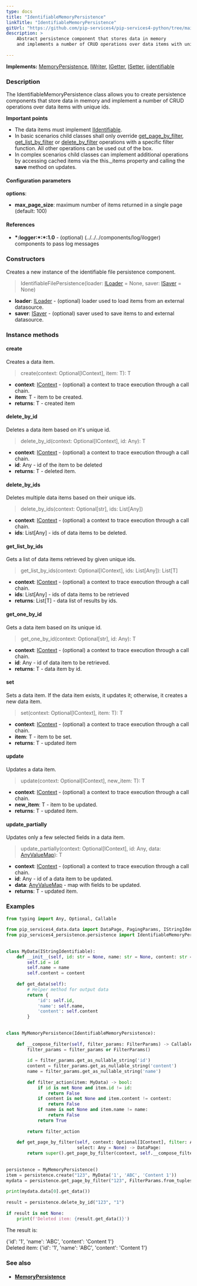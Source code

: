 ```yaml
---
type: docs
title: "IdentifiableMemoryPersistence"
linkTitle: "IdentifiableMemoryPersistence"
gitUrl: "https://github.com/pip-services4/pip-services4-python/tree/main/pip-services4-persistence-python"
description: >
    Abstract persistence component that stores data in memory
    and implements a number of CRUD operations over data items with unique ids.
    
---
```


**Implements:** [MemoryPersistence](../memory_persistence), [IWriter](../../write/iwriter), [IGetter](../../read/igetter), [ISetter](../../write/isetter), [iidentifiable](../../../data/data/iidentifiable)

### Description

The IdentifiableMemoryPersistence class allows you to create persistence components that store data in memory and implement a number of CRUD operations over data items with unique ids.

**Important points**

- The data items must implement [IIdentifiable](../../../data/data/iidentifiable).
- In basic scenarios child classes shall only override [get_page_by_filter](../memory_persistence/#get_page_by_filter), [get_list_by_filter](../memory_persistence/#get_list_by_filter) or [delete_by_filter](../memory_persistence/#delete_by_filter) operations with a specific filter function. All other operations can be used out of the box. 
- In complex scenarios child classes can implement additional operations by accessing cached items via the this._items property and calling the **save** method on updates.

#### Configuration parameters

**options**:
- **max_page_size**: maximum number of items returned in a single page (default: 100)

#### References
- **\*:logger:\*:\*:1.0** - (optional) (../../../components/log/ilogger) components to pass log messages

### Constructors
Creates a new instance of the identifiable file persistence component.

> IdentifiableFilePersistence(loader: [ILoader](../../read/iloader) = None, saver: [ISaver](../../write/isaver) = None)

- **loader**: [ILoader](../../read/iloader) - (optional) loader used to load items from an external datasource.
- **saver**: [ISaver](../../write/isaver) - (optional) saver used to save items to  and external datasource.


### Instance methods

#### create
Creates a data item.

> create(context: Optional[IContext], item: T): T

- **context**: [IContext](../../../components/context/icontext) - (optional) a context to trace execution through a call chain.
- **item**: T - item to be created.
- **returns**: T - created item


#### delete_by_id
Deletes a data item based on it's unique id.

> delete_by_id(context: Optional[IContext], id: Any): T

- **context**: [IContext](../../../components/context/icontext) - (optional) a context to trace execution through a call chain.
- **id**: Any -  id of the item to be deleted
- **returns**: T - deleted item.


#### delete_by_ids
Deletes multiple data items based on their unique ids.

> delete_by_ids(context: Optional[str], ids: List[Any])

- **context**: [IContext](../../../components/context/icontext) - (optional) a context to trace execution through a call chain.
- **ids**: List[Any] -  ids of data items to be deleted.


#### get_list_by_ids
Gets a list of data items retrieved by given unique ids.

> get_list_by_ids(context: Optional[IContext], ids: List[Any]): List[T]

- **context**: [IContext](../../../components/context/icontext) - (optional) a context to trace execution through a call chain.
- **ids**: List[Any] -  ids of data items to be retrieved
- **returns**: List[T] - data list of results by ids.


#### get_one_by_id
Gets a data item based on its unique id.

> get_one_by_id(context: Optional[str], id: Any): T

- **context**: [IContext](../../../components/context/icontext) - (optional) a context to trace execution through a call chain.
- **id**: Any - id of data item to be retrieved.
- **returns**: T - data item by id.


#### set
Sets a data item. If the data item exists, it updates it; otherwise, it creates a new data item.

> set(context: Optional[IContext], item: T): T

- **context**: [IContext](../../../components/context/icontext) - (optional) a context to trace execution through a call chain.
- **item**: T - item to be set.
- **returns**: T - updated item


#### update
Updates a data item.

> update(context: Optional[IContext], new_item: T): T

- **context**: [IContext](../../../components/context/icontext) - (optional) a context to trace execution through a call chain.
- **new_item**: T - item to be updated.
- **returns**: T - updated item.


#### update_partially
Updates only a few selected fields in a data item.

> update_partially(context: Optional[IContext], id: Any, data: [AnyValueMap](../../../commons/data/any_value_map)): T

- **context**: [IContext](../../../components/context/icontext) - (optional) a context to trace execution through a call chain.
- **id**: Any - id of a data item to be updated.
- **data**: [AnyValueMap](../../../commons/data/any_value_map) - map with fields to be updated.
- **returns**: T - updated item.

### Examples

```python
from typing import Any, Optional, Callable 
 
from pip_services4_data.data import DataPage, PagingParams, IStringIdentifiable, FilterParams 
from pip_services4_persistence.persistence import IdentifiableMemoryPersistence 
 
 
class MyData(IStringIdentifiable): 
    def __init__(self, id: str = None, name: str = None, content: str = None): 
        self.id = id 
        self.name = name 
        self.content = content 
 
    def get_data(self): 
        # Helper method for output data 
        return { 
            'id': self.id, 
            'name': self.name, 
            'content': self.content 
        } 
 
 
class MyMemoryPersistence(IdentifiableMemoryPersistence): 
 
    def __compose_filter(self, filter_params: FilterParams) -> Callable[[MyData], bool]: 
        filter_params = filter_params or FilterParams() 
 
        id = filter_params.get_as_nullable_string('id') 
        content = filter_params.get_as_nullable_string('content') 
        name = filter_params.get_as_nullable_string('name') 
 
        def filter_action(item: MyData) -> bool: 
            if id is not None and item.id != id: 
                return False 
            if content is not None and item.content != content: 
                return False 
            if name is not None and item.name != name: 
                return False 
            return True 
 
        return filter_action 
 
    def get_page_by_filter(self, context: Optional[IContext], filter: Any, paging: PagingParams, sort: Any = None, 
                           select: Any = None) -> DataPage: 
        return super().get_page_by_filter(context, self.__compose_filter(filter), paging, None) 
 
 
persistence = MyMemoryPersistence() 
item = persistence.create("123", MyData('1', 'ABC', 'Content 1')) 
mydata = persistence.get_page_by_filter("123", FilterParams.from_tuples("name", "ABC"), None, None) 
 
print(mydata.data[0].get_data()) 
 
result = persistence.delete_by_id("123", "1") 
 
if result is not None: 
    print(f'Deleted item: {result.get_data()}')

```
The result is:

{'id': '1', 'name': 'ABC', 'content': 'Content 1'}      
Deleted item: {'id': '1', 'name': 'ABC', 'content': 'Content 1'}

### See also
- #### [MemoryPersistence](../memory_persistence)

